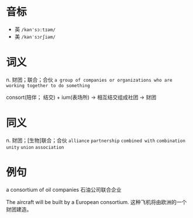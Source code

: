 # 音标

- 英 `/kən'sɔːtɪəm/`
- 美 `/kənˈsɔrʃiəm/`

# 词义

n. 财团；联合；合伙
`a group of companies or organizations who are working together to do something`



consort(陪伴； 结交) + ium(表场所) → 相互结交组成社团 → 财团

# 同义

n. 财团；[生物]联合；合伙
`alliance` `partnership` `combined with` `combination` `unity` `union` `association`

# 例句

a consortium of oil companies
石油公司联合企业

The aircraft will be built by a European consortium.
这种飞机将由欧洲的一个财团建造。


